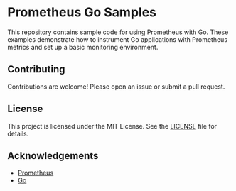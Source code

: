 # Prometheus Go Samples

This repository contains sample code for using Prometheus with Go. These examples demonstrate how to instrument Go applications with Prometheus metrics and set up a basic monitoring environment.

## Contributing

Contributions are welcome! Please open an issue or submit a pull request.

## License

This project is licensed under the MIT License. See the [LICENSE](LICENSE) file for details.

## Acknowledgements

- [Prometheus](https://prometheus.io/)
- [Go](https://golang.org/)
